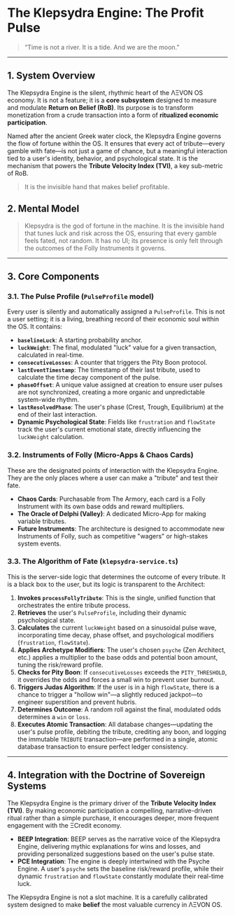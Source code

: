 
# The Klepsydra Engine: The Profit Pulse

> “Time is not a river. It is a tide. And we are the moon.”

---

## 1. System Overview

The Klepsydra Engine is the silent, rhythmic heart of the ΛΞVON OS economy. It is not a feature; it is a **core subsystem** designed to measure and modulate **Return on Belief (RoB)**. Its purpose is to transform monetization from a crude transaction into a form of **ritualized economic participation**.

Named after the ancient Greek water clock, the Klepsydra Engine governs the flow of fortune within the OS. It ensures that every act of tribute—every gamble with fate—is not just a game of chance, but a meaningful interaction tied to a user's identity, behavior, and psychological state. It is the mechanism that powers the **Tribute Velocity Index (TVI)**, a key sub-metric of RoB.

> It is the invisible hand that makes belief profitable.

## 2. Mental Model

> Klepsydra is the god of fortune in the machine. It is the invisible hand that tunes luck and risk across the OS, ensuring that every gamble feels fated, not random. It has no UI; its presence is only felt through the outcomes of the Folly Instruments it governs.

---

## 3. Core Components

### 3.1. The Pulse Profile (`PulseProfile` model)
Every user is silently and automatically assigned a `PulseProfile`. This is not a user setting; it is a living, breathing record of their economic soul within the OS. It contains:
- **`baselineLuck`**: A starting probability anchor.
- **`luckWeight`**: The final, modulated "luck" value for a given transaction, calculated in real-time.
- **`consecutiveLosses`**: A counter that triggers the Pity Boon protocol.
- **`lastEventTimestamp`**: The timestamp of their last tribute, used to calculate the time decay component of the pulse.
- **`phaseOffset`**: A unique value assigned at creation to ensure user pulses are not synchronized, creating a more organic and unpredictable system-wide rhythm.
- **`lastResolvedPhase`**: The user's phase (Crest, Trough, Equilibrium) at the end of their last interaction.
- **Dynamic Psychological State**: Fields like `frustration` and `flowState` track the user's current emotional state, directly influencing the `luckWeight` calculation.

### 3.2. Instruments of Folly (Micro-Apps & Chaos Cards)
These are the designated points of interaction with the Klepsydra Engine. They are the only places where a user can make a "tribute" and test their fate.
- **Chaos Cards**: Purchasable from The Armory, each card is a Folly Instrument with its own base odds and reward multipliers.
- **The Oracle of Delphi (Valley)**: A dedicated Micro-App for making variable tributes.
- **Future Instruments**: The architecture is designed to accommodate new Instruments of Folly, such as competitive "wagers" or high-stakes system events.

### 3.3. The Algorithm of Fate (`klepsydra-service.ts`)
This is the server-side logic that determines the outcome of every tribute. It is a black box to the user, but its logic is transparent to the Architect:
1.  **Invokes `processFollyTribute`**: This is the single, unified function that orchestrates the entire tribute process.
2.  **Retrieves** the user's `PulseProfile`, including their dynamic psychological state.
3.  **Calculates** the current `luckWeight` based on a sinusoidal pulse wave, incorporating time decay, phase offset, and psychological modifiers (`frustration`, `flowState`).
4.  **Applies Archetype Modifiers**: The user's chosen `psyche` (Zen Architect, etc.) applies a multiplier to the base odds and potential boon amount, tuning the risk/reward profile.
5.  **Checks for Pity Boon**: If `consecutiveLosses` exceeds the `PITY_THRESHOLD`, it overrides the odds and forces a small win to prevent user burnout.
6.  **Triggers Judas Algorithm**: If the user is in a high `flowState`, there is a chance to trigger a "hollow win"—a slightly reduced jackpot—to engineer superstition and prevent hubris.
7.  **Determines Outcome**: A random roll against the final, modulated odds determines a `win` or `loss`.
8.  **Executes Atomic Transaction**: All database changes—updating the user's pulse profile, debiting the tribute, crediting any boon, and logging the immutable `TRIBUTE` transaction—are performed in a single, atomic database transaction to ensure perfect ledger consistency.

---

## 4. Integration with the Doctrine of Sovereign Systems
The Klepsydra Engine is the primary driver of the **Tribute Velocity Index (TVI)**. By making economic participation a compelling, narrative-driven ritual rather than a simple purchase, it encourages deeper, more frequent engagement with the ΞCredit economy.

- **BEEP Integration**: BEEP serves as the narrative voice of the Klepsydra Engine, delivering mythic explanations for wins and losses, and providing personalized suggestions based on the user's pulse state.
- **PCE Integration**: The engine is deeply intertwined with the Psyche Engine. A user's `psyche` sets the baseline risk/reward profile, while their dynamic `frustration` and `flowState` constantly modulate their real-time luck.

The Klepsydra Engine is not a slot machine. It is a carefully calibrated system designed to make **belief** the most valuable currency in ΛΞVON OS.
